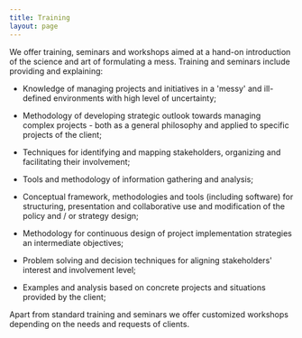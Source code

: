 ```yaml
---
title: Training
layout: page
---
```


We offer training, seminars and workshops aimed at a hand-on introduction of the science and art of formulating a mess. Training and seminars include providing and explaining:

* Knowledge of managing projects and initiatives in a 'messy' and ill-defined environments with high level of uncertainty;

* Methodology of developing strategic outlook towards managing complex projects - both as a general philosophy and applied to specific projects of the client;

* Techniques for identifying and mapping stakeholders, organizing and facilitating their involvement;

* Tools and methodology of information gathering and analysis;

* Conceptual framework, methodologies and tools (including software) for structuring, presentation and collaborative use and modification of the policy and / or strategy design;

* Methodology for continuous design of project implementation strategies an intermediate objectives;

* Problem solving and decision techniques for aligning stakeholders' interest and involvement level;

* Examples and analysis based on concrete projects and situations provided by the client;

Apart from standard training and seminars we offer customized workshops depending on the needs and requests of clients.